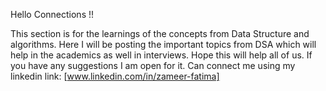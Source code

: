 Hello Connections !!

This section is for the learnings of the concepts from Data Structure and algorithms.
Here I will be posting the important topics from DSA which will help in the academics as well in interviews.
Hope this will help all of us. If you have any suggestions I am open for it.
Can connect me using my linkedin link: [www.linkedin.com/in/zameer-fatima]
